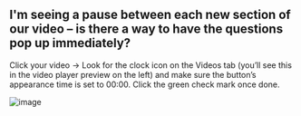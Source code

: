 ## I'm seeing a pause between each new section of our video – is there a way to have the questions pop up immediately?

Click your video -> Look for the clock icon on the Videos tab (you’ll see this in the video player preview on the left) and make sure the button’s appearance time is set to 00:00. Click the green check mark once done.

![image](https://github.com/user-attachments/assets/3373e2ea-5882-4b1c-8df6-d711bc3d83b8)
